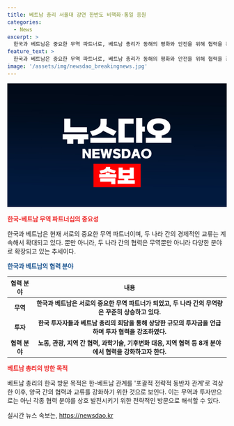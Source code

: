 ```yaml
---
title: 베트남 총리 서울대 강연 한반도 비핵화·통일 응원
categories:
  - News
excerpt: >
  한국과 베트남은 중요한 무역 파트너로, 베트남 총리가 동해의 평화와 안전을 위해 협력을 강조하며 한반도 비핵화와 평화, 통일을 지지한다고 발언했다. 또한, 한-베트남 관계를 포괄적 전략적 동반자 관계로 발전시키고, 노동, 관광, 지방 간 협력, 기후변화 대응 등 8개 분야에서 협력을 강화할 것이라고 밝혔다. 또한 한국 투자자들과 10억불 규모의 사업을 논의하는 등 무역 및 경제적 협력을 강화할 것으로 보인다.
feature_text: >
  한국과 베트남은 중요한 무역 파트너로, 베트남 총리가 동해의 평화와 안전을 위해 협력을 강조하며 한반도 비핵화와 평화, 통일을 지지한다고 발언했다. 또한, 한-베트남 관계를 포괄적 전략적 동반자 관계로 발전시키고, 노동, 관광, 지방 간 협력, 기후변화 대응 등 8개 분야에서 협력을 강화할 것이라고 밝혔다. 또한 한국 투자자들과 10억불 규모의 사업을 논의하는 등 무역 및 경제적 협력을 강화할 것으로 보인다.
image: '/assets/img/newsdao_breakingnews.jpg'
---
```


<p><img src="/assets/img/newsdao_breakingnews.jpg" alt="koreaapp 속보" /></p>

<p><b><span style="color: #ee2323;">한국-베트남 무역 파트너십의 중요성</span></b></p>

<p data-ke-size="size16">한국과 베트남은 현재 서로의 중요한 무역 파트너이며, 두 나라 간의 경제적인 교류는 계속해서 확대되고 있다. 뿐만 아니라, 두 나라 간의 협력은 무역뿐만 아니라 다양한 분야로 확장되고 있는 추세이다.</p>

<p><b><span style="color: #1a5490;">한국과 베트남의 협력 분야</span></b></p>

<table>
    <thead>
        <tr>
            <th><b>협력 분야</b></th>
            <th><b>내용</b></th>
        </tr>
    </thead>
    <tbody>
        <tr>
            <td style="text-align: center; height: 17px;"><b>무역</b></td>
            <td style="text-align: center; height: 17px;"><b>한국과 베트남은 서로의 중요한 무역 파트너가 되었고, 두 나라 간의 무역량은 꾸준히 상승하고 있다.</b></td>
        </tr>
        <tr>
            <td style="text-align: center; height: 17px;"><b>투자</b></td>
            <td style="text-align: center; height: 17px;"><b>한국 투자자들과 베트남 총리의 회담을 통해 상당한 규모의 투자금을 언급하며 투자 협력을 강조하였다.</b></td>
        </tr>
        <tr>
            <td style="text-align: center; height: 17px;"><b>협력 분야</b></td>
            <td style="text-align: center; height: 17px;"><b>노동, 관광, 지역 간 협력, 과학기술, 기후변화 대응, 지역 협력 등 8개 분야에서 협력을 강화하고자 한다.</b></td>
        </tr>
    </tbody>
</table>

<p><b><span style="color: #ee2323;">베트남 총리의 방한 목적</span></b></p>

<p data-ke-size="size16">베트남 총리의 한국 방문 목적은 한-베트남 관계를 '포괄적 전략적 동반자 관계'로 격상한 이후, 양국 간의 협력과 교류를 강화하기 위한 것으로 보인다. 이는 무역과 투자만으로는 아닌 각종 협력 분야를 상호 발전시키기 위한 전략적인 방문으로 해석할 수 있다.</p>
실시간 뉴스 속보는, <a href="https://newsdao.kr" rel="dofollow">https://newsdao.kr</a>


